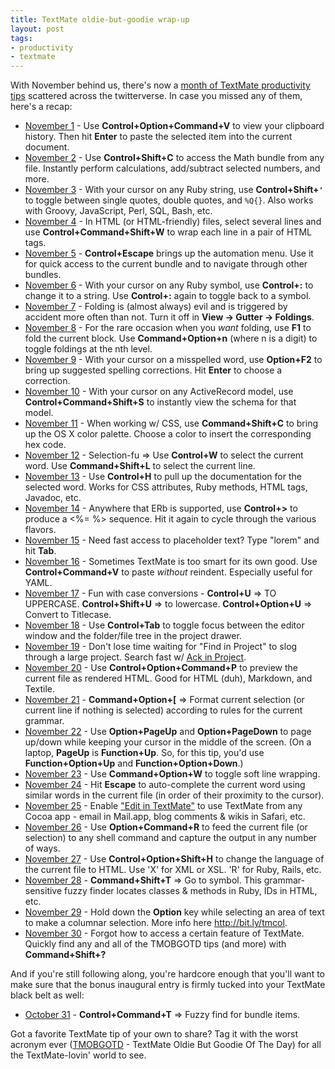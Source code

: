 ```yaml
---
title: TextMate oldie-but-goodie wrap-up
layout: post
tags:
- productivity
- textmate
---
```

With November behind us, there's now a [month of TextMate productivity tips](http://jasonrudolph.com/blog/2008/11/04/a-month-of-textmate-productivity-tips/ "jasonrudolph/blog &raquo; A Month of TextMate Productivity Tips") scattered across the twitterverse.  In case you missed any of them, here's a recap:

* [November 1](http://twitter.com/jasonrudolph/status/985128152 "Twitter / jasonrudolph: TMOBGOTD #1: TextMate Oldie But Goodie Of The Day") - Use **Control+Option+Command+V** to view your clipboard history. Then hit **Enter** to paste the selected item into the current document.
* [November 2](http://twitter.com/jasonrudolph/status/986324036 "Twitter / jasonrudolph: TMOBGOTD #2: TextMate Oldie But Goodie Of The Day") - Use **Control+Shift+C** to access the Math bundle from any file. Instantly perform calculations, add/subtract selected numbers, and more.
* [November 3](http://twitter.com/jasonrudolph/status/987583480 "Twitter / jasonrudolph: TMOBGOTD #3: TextMate Oldie But Goodie Of The Day") - With your cursor on any Ruby string, use **Control+Shift+`'`** to toggle between single quotes, double quotes, and `%Q{}`. Also works with Groovy, JavaScript, Perl, SQL, Bash, etc.
* [November 4](http://twitter.com/jasonrudolph/status/989258974 "Twitter / jasonrudolph: TMOBGOTD #4: TextMate Oldie But Goodie Of The Day") - In HTML (or HTML-friendly) files, select several lines and use **Control+Command+Shift+W** to wrap each line in a pair of HTML tags.
* [November 5](http://twitter.com/jasonrudolph/status/991596639 "Twitter / jasonrudolph: TMOBGOTD #5: TextMate Oldie But Goodie Of The Day")	- **Control+Escape** brings up the automation menu. Use it for quick access to the current bundle and to navigate through other bundles.
* [November 6](http://twitter.com/jasonrudolph/status/993248827 "Twitter / jasonrudolph: TMOBGOTD #6: TextMate Oldie But Goodie Of The Day")	- With your cursor on any Ruby symbol, use **Control+:** to change it to a string. Use **Control+:** again to toggle back to a symbol.
* [November 7](http://twitter.com/jasonrudolph/status/994869385 "Twitter / jasonrudolph: TMOBGOTD #7: TextMate Oldie But Goodie Of The Day")	- Folding is (almost always) evil and is triggered by accident more often than not. Turn it off in **View -> Gutter -> Foldings**.
* [November 8](http://twitter.com/jasonrudolph/status/996269641 "Twitter / jasonrudolph: TMOBGOTD #8: TextMate Oldie But Goodie Of The Day")	- For the rare occasion when you *want* folding, use **F1** to fold the current block. Use **Command+Option+n** (where n is a digit) to toggle foldings at the nth level.
* [November 9](http://twitter.com/jasonrudolph/status/997515553 "Twitter / jasonrudolph: TMOBGOTD #9: TextMate Oldie But Goodie Of The Day")	- With your cursor on a misspelled word, use **Option+F2** to bring up suggested spelling corrections. Hit **Enter** to choose a correction.
* [November 10](http://twitter.com/jasonrudolph/status/998734765 "Twitter / jasonrudolph: TMOBGOTD #10: TextMate Oldie But Goodie Of The Day")	- With your cursor on any ActiveRecord model, use **Control+Command+Shift+S** to instantly view the schema for that model.
* [November 11](http://twitter.com/jasonrudolph/status/1000366213 "Twitter / jasonrudolph: TMOBGOTD #11: TextMate Oldie But Goodie Of The Day")	- When working w/ CSS, use **Command+Shift+C** to bring up the OS X color palette. Choose a color to insert the corresponding hex code.
* [November 12](http://twitter.com/jasonrudolph/status/1002089182 "Twitter / jasonrudolph: TMOBGOTD #12: TextMate Oldie But Goodie Of The Day")	- Selection-fu => Use **Control+W** to select the current word. Use **Command+Shift+L** to select the current line.
* [November 13](http://twitter.com/jasonrudolph/status/1003798845 "Twitter / jasonrudolph: TMOBGOTD #13: TextMate Oldie But Goodie Of The Day")	- Use **Control+H** to pull up the documentation for the selected word. Works for CSS attributes, Ruby methods, HTML tags, Javadoc, etc.
* [November 14](http://twitter.com/jasonrudolph/status/1005452019 "Twitter / jasonrudolph: TMOBGOTD #14: TextMate Oldie But Goodie Of The Day")	- Anywhere that ERb is supported, use **Control+>** to produce a <%= %> sequence. Hit it again to cycle through the various flavors.
* [November 15](http://twitter.com/jasonrudolph/status/1007068201 "Twitter / jasonrudolph: TMOBGOTD #15: TextMate Oldie But Goodie Of The Day")	- Need fast access to placeholder text? Type "lorem" and hit **Tab**.			
* [November 16](http://twitter.com/jasonrudolph/status/1008426064 "Twitter / jasonrudolph: TMOBGOTD #16: TextMate Oldie But Goodie Of The Day")	- Sometimes TextMate is too smart for its own good. Use **Control+Command+V** to paste *without* reindent. Especially useful for YAML.
* [November 17](http://twitter.com/jasonrudolph/status/1009988210 "Twitter / jasonrudolph: TMOBGOTD #17: TextMate Oldie But Goodie Of The Day")	- Fun with case conversions - **Control+U** => TO UPPERCASE. **Control+Shift+U** => to lowercase. **Control+Option+U** => Convert to Titlecase.
* [November 18](http://twitter.com/jasonrudolph/status/1011447822 "Twitter / jasonrudolph: TMOBGOTD #18: TextMate Oldie But Goodie Of The Day")	- Use **Control+Tab** to toggle focus between the editor window and the folder/file tree in the project drawer.
* [November 19](http://twitter.com/jasonrudolph/status/1013044747 "Twitter / jasonrudolph: TMOBGOTD #19: TextMate Oldie But Goodie Of The Day")	- Don't lose time waiting for "Find in Project" to slog through a large project. Search fast w/ [Ack in Project](http://bit.ly/ack "protocool's ack-tmbundle at GitHub").
* [November 20](http://twitter.com/jasonrudolph/status/1014602882 "Twitter / jasonrudolph: TMOBGOTD #20: TextMate Oldie But Goodie Of The Day")	- Use **Control+Option+Command+P** to preview the current file as rendered HTML. Good for HTML (duh), Markdown, and Textile.
* [November 21](http://twitter.com/jasonrudolph/status/1017290604 "Twitter / jasonrudolph: TMOBGOTD #21: TextMate Oldie But Goodie Of The Day")	- **Command+Option+[** => Format current selection (or current line if nothing is selected) according to rules for the current grammar.
* [November 22](http://twitter.com/jasonrudolph/status/1018311743 "Twitter / jasonrudolph: TMOBGOTD #22: TextMate Oldie But Goodie Of The Day")	- Use **Option+PageUp** and **Option+PageDown** to page up/down while keeping your cursor in the middle of the screen. (On a laptop, **PageUp** is **Function+Up**. So, for this tip, you'd use **Function+Option+Up** and **Function+Option+Down**.)
* [November 23](http://twitter.com/jasonrudolph/status/1019577832 "Twitter / jasonrudolph: TMOBGOTD #23: TextMate Oldie But Goodie Of The Day")	- Use **Command+Option+W** to toggle soft line wrapping.			
* [November 24](http://twitter.com/jasonrudolph/status/1021193988 "Twitter / jasonrudolph: TMOBGOTD #24: TextMate Oldie But Goodie Of The Day")	- Hit **Escape** to auto-complete the current word using similar words in the current file (in order of their proximity to the cursor).
* [November 25](http://twitter.com/jasonrudolph/status/1022973346 "Twitter / jasonrudolph: TMOBGOTD #25: TextMate Oldie But Goodie Of The Day")	- Enable ["Edit in TextMate"](http://bit.ly/tm "TextMate Manual » Calling TextMate from Other Applications") to use TextMate from any Cocoa app - email in Mail.app, blog comments & wikis in Safari, etc.
* [November 26](http://twitter.com/jasonrudolph/status/1025110446 "Twitter / jasonrudolph: TMOBGOTD #26: TextMate Oldie But Goodie Of The Day")	- Use **Option+Command+R** to feed the current file (or selection) to any shell command and capture the output in any number of ways.
* [November 27](http://twitter.com/jasonrudolph/status/1026835629 "Twitter / jasonrudolph: TMOBGOTD #27: TextMate Oldie But Goodie Of The Day")	- Use **Control+Option+Shift+H** to change the language of the current file to HTML. Use 'X' for XML or XSL. 'R' for Ruby, Rails, etc.
* [November 28](http://twitter.com/jasonrudolph/status/1028073252 "Twitter / jasonrudolph: TMOBGOTD #28: TextMate Oldie But Goodie Of The Day")	- **Command+Shift+T** => Go to symbol. This grammar-sensitive fuzzy finder locates classes & methods in Ruby, IDs in HTML, etc.
* [November 29](http://twitter.com/jasonrudolph/status/1029697485 "Twitter / jasonrudolph: TMOBGOTD #29: TextMate Oldie But Goodie Of The Day")	- Hold down the **Option** key while selecting an area of text to make a columnar selection. More info here http://bit.ly/tmcol.
* [November 30](http://twitter.com/jasonrudolph/status/1030966782 "Twitter / jasonrudolph: TMOBGOTD #30: TextMate Oldie But Goodie Of The Day")	- Forgot how to access a certain feature of TextMate. Quickly find any and all of the TMOBGOTD tips (and more) with **Command+Shift+?**

And if you're still following along, you're hardcore enough that you'll want to make sure that the bonus inaugural entry is firmly tucked into your TextMate black belt as well:

* [October 31](http://twitter.com/jasonrudolph/statuses/983796383 "Twitter / jasonrudolph: TMOBGOTD #0: TextMate Oldie But Goodie Of The Day") - **Control+Command+T** => Fuzzy find for bundle items.

Got a favorite TextMate tip of your own to share? Tag it with the worst acronym ever ([TMOBGOTD](http://search.twitter.com/search?q=TMOBGOTD "TMOBGOTD - Twitter Search") - TextMate Oldie But Goodie Of The Day) for all the TextMate-lovin' world to see.
